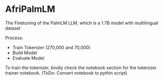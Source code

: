 # AfriPalmLM
The Finetuning of the PalmLM LLM, which is a 1.7B model with multilingual dataset

Process:
* Train Tokenizer (270,000 and 70,000)
* Build Model
* Evaluate Model

To train the tokenizer, kindly check the notebook section for the tokenizer trainer notebook. (ToDo: Convert notebook to pythin script)

